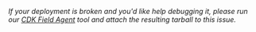 *If your deployment is broken and you'd like help debugging it, please run our [CDK Field Agent](https://github.com/juju-solutions/cdk-field-agent) tool and attach the resulting tarball to this issue.*
